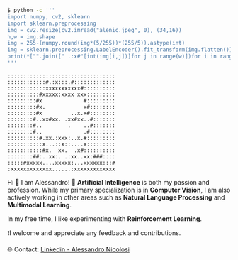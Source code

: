 ```bash
$ python -c '''
import numpy, cv2, sklearn
import sklearn.preprocessing
img = cv2.resize(cv2.imread("alenic.jpeg", 0), (34,16))
h,w = img.shape
img = 255-(numpy.round(img*(5/255))*(255/5)).astype(int)
img = sklearn.preprocessing.LabelEncoder().fit_transform(img.flatten()).reshape(h,w)
print(*["".join([" .:x#"[int(img[i,j])]for j in range(w)])for i in range(h)], sep="\n")
'''
```
```                                                                 
::::::::::::::::::::::::::::::::::
::::::::::::#.:x:::.#:::::::::::::
::::::::::::xxxxxxxxxxx#::::::::::
::::::::::#xxxxx:xxxx xxx:::::::::
:::::::::#x             #:::::::::
:::::::::#x.            x#::::::::
:::::::::#x         ..x.x#::::::::
::::::::#..xx#xx. .xx#xx..#:::::::
::::::::#..        .    ..#:::::::
::::::::#..             .#::::::::
::::::::::#.xx.:xxx:..x.#:::::::::
:::::::::::x...::x::....x:::::::::
:::::::::::#x.  xx.  .x#::::::::::
::::::::##:..xx:. .:xx..xx:###::::
:::::#xxxxx....xxxxx:...xxxxxx:::#
:xxxxxxxxxxxxx......:xxxxxxxxxxxxx
```
Hi 👋 I am Alessandro!
🧠 **Artificial Intelligence** is both my passion and profession. While my primary specialization is in **Computer Vision**, I am also actively working in other areas such as **Natural Language Processing** and **Multimodal Learning**.

In my free time, I like experimenting with **Reinforcement Learning**.

❗️I welcome and appreciate any feedback and contributions.

🌐 Contact: [Linkedin - Alessandro Nicolosi](https://linkedin.com/in/alessandro-nicolosi/)
